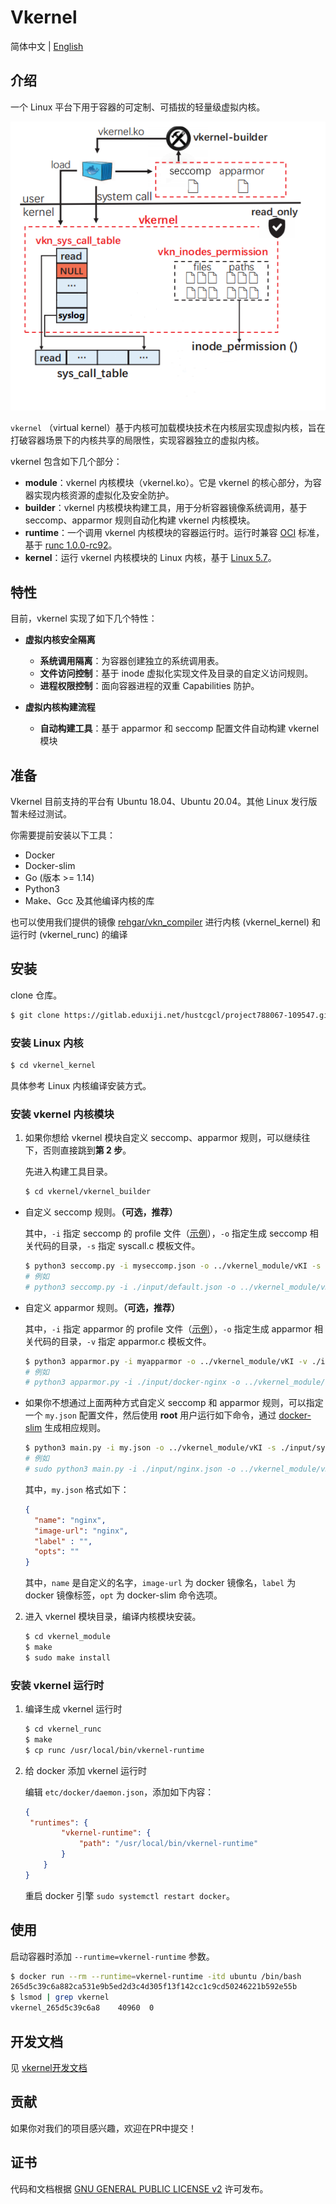 # Vkernel

简体中文 | [English](docs/README_EN.md)

## 介绍

一个 Linux 平台下用于容器的可定制、可插拔的轻量级虚拟内核。

![vkernel architecture](docs/images/architecture.png)

`vkernel` （virtual kernel）基于内核可加载模块技术在内核层实现虚拟内核，旨在打破容器场景下的内核共享的局限性，实现容器独立的虚拟内核。

vkernel 包含如下几个部分：

- **module**：vkernel 内核模块（vkernel.ko）。它是 vkernel 的核心部分，为容器实现内核资源的虚拟化及安全防护。
- **builder**：vkernel 内核模块构建工具，用于分析容器镜像系统调用，基于 seccomp、apparmor 规则自动化构建 vkernel 内核模块。
- **runtime**：一个调用 vkernel 内核模块的容器运行时。运行时兼容 [OCI](https://github.com/opencontainers/runtime-spec) 标准，基于 [runc 1.0.0-rc92](https://github.com/opencontainers/runc/tree/v1.0.0-rc92)。
- **kernel**：运行 vkernel 内核模块的 Linux 内核，基于 [Linux 5.7](https://github.com/torvalds/linux/tree/v5.7)。

## 特性

目前，vkernel 实现了如下几个特性：

- **虚拟内核安全隔离**
  - **系统调用隔离**：为容器创建独立的系统调用表。
  - **文件访问控制**：基于 inode 虚拟化实现文件及目录的自定义访问规则。
  - **进程权限控制**：面向容器进程的双重 Capabilities 防护。

- **虚拟内核构建流程**
  - **自动构建工具**：基于 apparmor 和 seccomp 配置文件自动构建 vkernel 模块

## 准备

Vkernel 目前支持的平台有 Ubuntu 18.04、Ubuntu 20.04。其他 Linux 发行版暂未经过测试。

你需要提前安装以下工具：

- Docker
- Docker-slim
- Go (版本 >= 1.14)
- Python3
- Make、Gcc 及其他编译内核的库

也可以使用我们提供的镜像 [rehgar/vkn_compiler](https://hub.docker.com/r/rehgar/vkn_compiler) 进行内核 (vkernel_kernel) 和运行时 (vkernel_runc) 的编译 
## 安装

clone 仓库。

```bash
$ git clone https://gitlab.eduxiji.net/hustcgcl/project788067-109547.git
```

### 安装 Linux 内核

```bash
$ cd vkernel_kernel
```

具体参考 Linux 内核编译安装方式。

### 安装 vkernel 内核模块

1. 如果你想给 vkernel 模块自定义 seccomp、apparmor 规则，可以继续往下，否则直接跳到**第 2 步**。

   先进入构建工具目录。

   ```bash
   $ cd vkernel/vkernel_builder
   ```

- 自定义 seccomp 规则。**（可选，推荐）**

  其中，`-i` 指定 seccomp 的 profile 文件（[示例](https://github.com/moby/moby/blob/master/profiles/seccomp/default.json)），`-o` 指定生成 seccomp 相关代码的目录，`-s` 指定 syscall.c 模板文件。

  ```bash
  $ python3 seccomp.py -i myseccomp.json -o ../vkernel_module/vKI -s ./input/syscall.c
  # 例如
  # python3 seccomp.py -i ./input/default.json -o ../vkernel_module/vKI -s ./input/syscall.c
  ```

- 自定义 apparmor 规则。**（可选，推荐）**

  其中，`-i` 指定 apparmor 的 profile 文件（[示例](https://github.com/moby/moby/blob/master/profiles/apparmor/template.go)），`-o` 指定生成 apparmor 相关代码的目录，`-v` 指定 apparmor.c 模板文件。

  ```bash
  $ python3 apparmor.py -i myapparmor -o ../vkernel_module/vKI -v ./input/apparmor.c
  # 例如
  # python3 apparmor.py -i ./input/docker-nginx -o ../vkernel_module/vKI -v ./input/apparmor.c
  ```

- 如果你不想通过上面两种方式自定义 seccomp 和 apparmor 规则，可以指定一个 `my.json` 配置文件，然后使用 **root** 用户运行如下命令，通过 [docker-slim](https://github.com/docker-slim/docker-slim) 生成相应规则。

  ```bash
  $ python3 main.py -i my.json -o ../vkernel_module/vKI -s ./input/syscall.c -v ./input/apparmor.c
  # 例如
  # sudo python3 main.py -i ./input/nginx.json -o ../vkernel_module/vKI -s ./input/syscall.c -v ./input/apparmor.c
  ```

  其中，`my.json` 格式如下：

  ```json
  {
  	"name": "nginx",
  	"image-url": "nginx",
  	"label" : "",
  	"opts": ""
  }
  ```

  其中，`name` 是自定义的名字，`image-url` 为 docker 镜像名，`label` 为 docker 镜像标签，`opt` 为 docker-slim 命令选项。

2. 进入 vkernel 模块目录，编译内核模块安装。

   ```bash
   $ cd vkernel_module
   $ make
   $ sudo make install
   ```

### 安装 vkernel 运行时

1. 编译生成 vkernel 运行时

   ```bash
   $ cd vkernel_runc
   $ make
   $ cp runc /usr/local/bin/vkernel-runtime
   ```

2. 给 docker 添加 vkernel 运行时

   编辑 `etc/docker/daemon.json`，添加如下内容：

   ```json
   {
   	"runtimes": {
           "vkernel-runtime": {
               "path": "/usr/local/bin/vkernel-runtime"
           }
       }
   }
   ```

   重启 docker 引擎 `sudo systemctl restart docker`。

## 使用

启动容器时添加 `--runtime=vkernel-runtime` 参数。

```bash
$ docker run --rm --runtime=vkernel-runtime -itd ubuntu /bin/bash
265d5c39c6a882ca531e9b5ed2d3c4d305f13f142cc1c9cd50246221b592e55b
$ lsmod | grep vkernel
vkernel_265d5c39c6a8    40960  0
```

## 开发文档

见 [vkernel开发文档](docs/vkernel开发文档.pdf)

## 贡献

如果你对我们的项目感兴趣，欢迎在PR中提交！

## 证书

代码和文档根据 [GNU GENERAL PUBLIC LICENSE v2](https://gitlab.eduxiji.net/hustcgcl/project788067-109547/-/blob/master/LICENSE) 许可发布。

